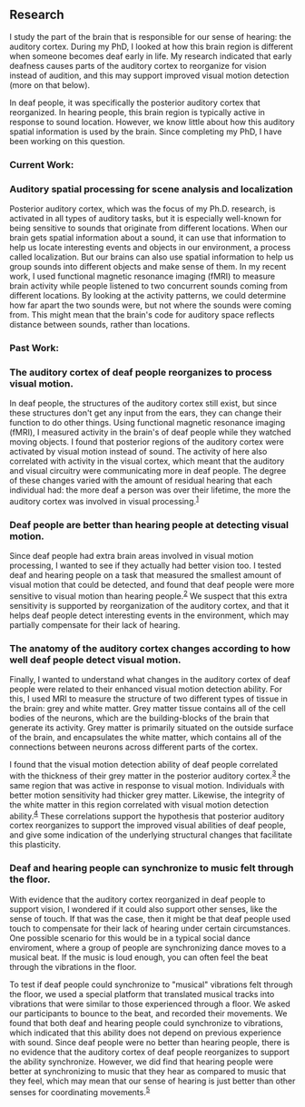 ## Research

I study the part of the brain that is responsible for our sense of hearing: the auditory cortex. During my PhD, I looked at how this brain region is different when someone becomes deaf early in life. My research indicated that early deafness causes parts of the auditory cortex to reorganize for vision instead of audition, and this may support improved visual motion detection (more on that below). 

In deaf people, it was specifically the posterior auditory cortex that reorganized. In hearing people, this brain region is typically active in response to sound location. However, we know  little about how this auditory spatial information is used by the brain. Since completing my PhD, I have been working on this question.

### Current Work:

### Auditory spatial processing for scene analysis and localization

Posterior auditory cortex, which was the focus of my Ph.D. research, is activated in all types of auditory tasks, but it is especially well-known for being sensitive to sounds that originate from different locations. When our brain gets spatial information about a sound, it can use that information to help us locate interesting events and objects in our environment, a process called localization. But our brains can also use spatial information to help us group sounds into different objects and make sense of them. In my recent work, I used functional magnetic resonance imaging (fMRI) to measure brain activity while people listened to two concurrent sounds coming from different locations. By looking at the activity patterns, we could determine how far apart the two sounds were, but not where the sounds were coming from. This might mean that the brain's code for auditory space reflects distance between sounds, rather than locations. 

### Past Work:

### The auditory cortex of deaf people reorganizes to process visual motion.

In deaf people, the structures of the auditory cortex still exist, but since these structures don't get any input from the ears, they can change their function to do other things. Using functional magnetic resonance imaging (fMRI), I measured activity in the brain's of deaf people while they watched moving objects. I found that posterior regions of the auditory cortex were activated by visual motion instead of sound. The activity of here also correlated with activity in the visual cortex, which meant that the auditory and visual circuitry were communicating more in deaf people. The degree of these changes varied with the amount of residual hearing that each individual had: the more deaf a person was over their lifetime, the more the auditory cortex was involved in visual processing.<sup>[1](http://www.mitpressjournals.org/doi/abs/10.1162/jocn_a_00683#.V7m_Jz4rK2w)</sup>

### Deaf people are better than hearing people at detecting visual motion.
Since deaf people had extra brain areas involved in visual motion processing, I wanted to see if they actually had better vision too. I tested deaf and hearing people on a task that measured the smallest amount of visual motion that could be detected, and found that deaf people were more sensitive to visual motion than hearing people.<sup>[2](http://journals.plos.org/plosone/article?id=10.1371/journal.pone.0090498)</sup> We suspect that this extra sensitivity is supported by reorganization of the auditory cortex, and that it helps deaf people detect interesting events in the environment, which may partially compensate for their lack of hearing.

### The anatomy of the auditory cortex changes according to how well deaf people detect visual motion.
Finally, I wanted to understand what changes in the auditory cortex of deaf people were related to their enhanced visual motion detection ability. For this, I used MRI to measure the structure of two different types of tissue in the brain: grey and white matter. Grey matter tissue contains all of the cell bodies of the neurons, which are the building-blocks of the brain that generate its activity. Grey matter is primarily situated on the outside surface of the brain, and encapsulates the white matter, which contains all of the connections between neurons across different parts of the cortex.

I found that the visual motion detection ability of deaf people correlated with the thickness of their grey matter in the posterior auditory cortex.<sup>[3](http://www.hindawi.com/journals/np/2016/7217630/abs/)</sup> the same region that was active in response to visual motion. Individuals with better motion sensitivity had thicker grey matter. Likewise, the integrity of the white matter in this region correlated with visual motion detection ability.<sup>[4](http://www.sciencedirect.com/science/article/pii/S0378595516301198)</sup> These correlations support the hypothesis that posterior auditory cortex reorganizes to support the improved visual abilities of deaf people, and give some indication of the underlying structural changes that facilitate this plasticity.

### Deaf and hearing people can synchronize to music felt through the floor.
With evidence that the auditory cortex reorganized in deaf people to support vision, I wondered if it could also support other senses, like the sense of touch. If that was the case, then it might be that deaf people used touch to compensate for their lack of hearing under certain circumstances. One possible scenario for this would be in a typical social dance enviroment, where a group of people are synchronizing dance moves to a musical beat. If the music is loud enough, you can often feel the beat through the vibrations in the floor. 

To test if deaf people could synchronize to "musical" vibrations felt through the floor, we used a special platform that translated musical tracks into vibrations that were similar to those experienced through a floor. We asked our participants to bounce to the beat, and recorded their movements. We found that both deaf and hearing people could synchronize to vibrations, which indicated that this ability does not depend on previous experience with sound. Since deaf people were no better than hearing people, there is no evidence that the auditory cortex of deaf people reorganizes to support the ability synchronize. However, we did find that hearing people were better at synchronizing to music that they hear as compared to music that they feel, which may mean that our sense of hearing is just better than other senses for coordinating movements.<sup>[5](https://www.ncbi.nlm.nih.gov/pmc/articles/PMC5601036/)</sup>
